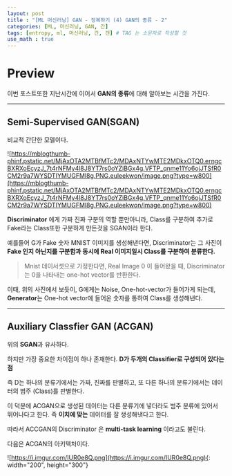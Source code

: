 ```yaml
---
layout: post
title : "[ML 머신러닝] GAN - 정복하기 (4) GAN의 종류 - 2"
categories: [ML, 머신러닝, GAN, 간]
tags: [entropy, ml, 머신러닝, 간, 갠] # TAG 는 소문자로 작성할 것
use_math : true
---
```


# **Preview**

이번 포스트또한 지난시간에 이어서 **GAN의 종류**에 대해 알아보는 시간을 가진다.

---

## **Semi-Supervised GAN(SGAN)**

비교적 간단한 모델이다. 

![https://mblogthumb-phinf.pstatic.net/MjAxOTA2MTBfMTc2/MDAxNTYwMTE2MDkxOTQ0.erngcBXRXoEcyzJ_7t4rNFMy4l8J8YT7rs0oYZiBGx4g.VFTP_qnme11Yo6ojJTSfR0CM2r9a7WYSDTIYMUGFMl8g.PNG.euleekwon/image.png?type=w800](https://mblogthumb-phinf.pstatic.net/MjAxOTA2MTBfMTc2/MDAxNTYwMTE2MDkxOTQ0.erngcBXRXoEcyzJ_7t4rNFMy4l8J8YT7rs0oYZiBGx4g.VFTP_qnme11Yo6ojJTSfR0CM2r9a7WYSDTIYMUGFMl8g.PNG.euleekwon/image.png?type=w800)

**Discriminator** 에게 가짜 진짜 구분의 역할 뿐만아니라, Class를 구분하여 추가로 Fake라는 Class또한 구분하게 만든것을 SGAN이라 한다.

예를들어 G가 Fake 숫자 MNIST 이미지를 생성해낸다면, Discriminator는 그 사진이 **Fake 인지 아닌지를 구분함과 동시에 Real 이미지일시 Class를 구분하여 분류한다.**

> Mnist 데이서셋으로 가정한다면, ​Real Image 0 이 들어왔을 때, Discriminator는 0을 나타내는 one-hot vector를 반환한다.

이때, 위의 사진에서 보듯이, G에게는 Noise, One-hot-vector가 들어가게 되는데, **Generator**는 One-hot vector에 들어온 숫자를 통하여 Class를 생성해낸다.

--- 

## **Auxiliary Classfier GAN (ACGAN)**

위의 **SGAN**과 유사하다.

하지만 가장 중요한 차이점이 하나 존재한다. <span class="custom_underline">**D가 두개의 Classifier로 구성되어 있다는 점**</span>

즉 D는 하나의 분류기에서는 가짜, 진짜를 판별하고, 또 다른 하나의 분류기에서는 데이터의 범주 (Class)를 판별한다. 

이 덕분에 ACGAN으로 생성된 데이터는 다른 분류기에 넣더라도 범주 분류에 있어서 뛰어나다고 한다. 즉 **이치에 맞는** 데이터를 잘 생성해낸다고 한다.

따라서 ACCGAN의 Discriminator 은 **multi-task learning** 이라고도 불린다.

다음은 ACGAN의 아키텍처이다.

![https://i.imgur.com/IUR0e8Q.png](https://i.imgur.com/IUR0e8Q.png){: width="200", height="300"}

